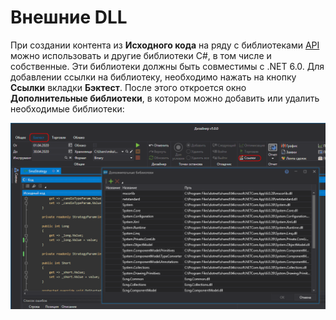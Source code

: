 # Внешние DLL

При создании контента из **Исходного кода** на ряду с библиотеками [API](../../../../api.md) можно использовать и другие библиотеки C\#, в том числе и собственные. Эти библиотеки должны быть совместимы с .NET 6.0. Для добавлении ссылки на библиотеку, необходимо нажать на кнопку **Ссылки** вкладки **Бэктест**. После этого откроется окно **Дополнительные библиотеки**, в котором можно добавить или удалить необходимые библиотеки:

![Designer Add Dll Lib](../../../../../images/designer_add_dll_lib.png)
